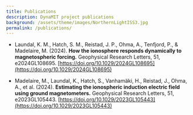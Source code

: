 ```yaml
---
title: Publications
description: DynaMIT project publications
background: /assets/theme/images/NorthernLightISS3.jpg
permalink: /publications/
---
```


<!-- To do: find out how to open link in a new page  -->

- Laundal, K. M., Hatch, S. M., Reistad, J. P., Ohma, A., Tenfjord, P., & Madelaire, M. (2024). **How the ionosphere responds dynamically to magnetospheric forcing.** Geophysical Research Letters, 51, e2024GL108695. [https://doi.org/10.1029/2024GL108695](https://doi.org/10.1029/2024GL108695)

- Madelaire, M., Laundal, K., Hatch, S., Vanhamäki, H., Reistad, J., Ohma, A., et al. (2024). **Estimating the ionospheric induction electric field using ground magnetometers.** Geophysical Research Letters, 51, e2023GL105443. [https://doi.org/10.1029/2023GL105443](https://doi.org/10.1029/2023GL105443)


